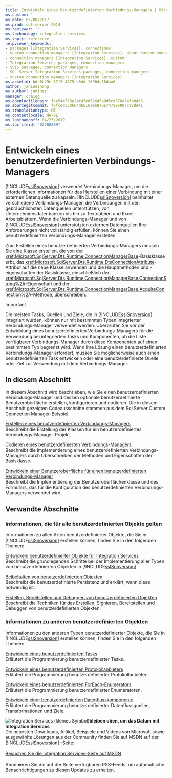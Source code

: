 ```yaml
---
title: Entwickeln eines benutzerdefinierten Verbindungs-Managers | Microsoft-Dokumentation
ms.custom: ''
ms.date: 03/08/2017
ms.prod: sql-server-2014
ms.reviewer: ''
ms.technology: integration-services
ms.topic: reference
helpviewer_keywords:
- packages [Integration Services], connections
- custom connection managers [Integration Services], about custom connection managers
- connection managers [Integration Services], custom
- Integration Services packages, connection managers
- SSIS packages, connection managers
- SQL Server Integration Services packages, connection managers
- custom connection managers [Integration Services]
ms.assetid: bda0b29e-57f5-4879-b04d-1396dc56daa8
author: janinezhang
ms.author: janinez
manager: craigg
ms.openlocfilehash: fee544578a24f47e662645a0d5cd576a74fb0496
ms.sourcegitcommit: f7fced330b64d6616aeb8766747295807c92dd41
ms.translationtype: MT
ms.contentlocale: de-DE
ms.lasthandoff: 04/23/2019
ms.locfileid: "62768889"
---
```

# <a name="developing-a-custom-connection-manager"></a>Entwickeln eines benutzerdefinierten Verbindungs-Managers
  [!INCLUDE[ssISnoversion](../../../includes/ssisnoversion-md.md)] verwendet Verbindungs-Manager, um die erforderlichen Informationen für das Herstellen einer Verbindung mit einer externen Datenquelle zu kapseln. [!INCLUDE[ssISnoversion](../../../includes/ssisnoversion-md.md)] beinhaltet verschiedene Verbindungs-Manager, die Verbindungen mit den gebräuchlichsten Datenquellen unterstützen, von Unternehmensdatenbanken bis hin zu Textdateien und Excel-Arbeitsblättern. Wenn die Verbindungs-Manager und von [!INCLUDE[ssISnoversion](../../../includes/ssisnoversion-md.md)] unterstützten externen Datenquellen Ihre Anforderungen nicht vollständig erfüllen, können Sie einen benutzerdefinierten Verbindungs-Manager erstellen.  
  
 Zum Erstellen eines benutzerdefinierten Verbindungs-Managers müssen Sie eine Klasse erstellen, die von der <xref:Microsoft.SqlServer.Dts.Runtime.ConnectionManagerBase>-Basisklasse erbt, das <xref:Microsoft.SqlServer.Dts.Runtime.DtsConnectionAttribute>-Attribut auf die neue Klasse anwenden und die Hauptmethoden und -eigenschaften der Basisklasse, einschließlich der <xref:Microsoft.SqlServer.Dts.Runtime.ConnectionManagerBase.ConnectionString%2A>-Eigenschaft und der <xref:Microsoft.SqlServer.Dts.Runtime.ConnectionManagerBase.AcquireConnection%2A>-Methode, überschreiben.  
  
> [!IMPORTANT]  
>  Die meisten Tasks, Quellen und Ziele, die in [!INCLUDE[ssISnoversion](../../../includes/ssisnoversion-md.md)] integriert wurden, können nur mit bestimmten Typen integrierter Verbindungs-Manager verwendet werden. Überprüfen Sie vor der Entwicklung eines benutzerdefinierten Verbindungs-Managers für die Verwendung bei integrierten Tasks und Komponenten, ob die Liste verfügbarer Verbindungs-Manager durch diese Komponenten auf einen bestimmten Typ begrenzt wird. Wenn Ihre Lösung einen benutzerdefinierten Verbindungs-Manager erfordert, müssen Sie möglicherweise auch einen benutzerdefinierten Task entwickeln oder eine benutzerdefinierte Quelle oder Ziel zur Verwendung mit dem Verbindungs-Manager.  
  
## <a name="in-this-section"></a>In diesem Abschnitt  
 In diesem Abschnitt wird beschrieben, wie Sie einen benutzerdefinierten Verbindungs-Manager und dessen optionale benutzerdefinierte Benutzeroberfläche erstellen, konfigurieren und codieren. Die in diesem Abschnitt gezeigten Codeausschnitte stammen aus dem Sql Server Custom Connection Manager-Beispiel.  
  
 [Erstellen eines benutzerdefinierten Verbindungs-Managers](creating-a-custom-connection-manager.md)  
 Beschreibt die Erstellung der Klassen für ein benutzerdefiniertes Verbindungs-Manager-Projekt.  
  
 [Codieren eines benutzerdefinierten Verbindungs-Managers](coding-a-custom-connection-manager.md)  
 Beschreibt die Implementierung eines benutzerdefinierten Verbindungs-Managers durch Überschreiben der Methoden und Eigenschaften der Basisklasse.  
  
 [Entwickeln einer Benutzeroberfläche für einen benutzerdefinierten Verbindungs-Manager](developing-a-user-interface-for-a-custom-connection-manager.md)  
 Beschreibt die Implementierung der Benutzeroberflächenklasse und des Formulars, das für die Konfiguration des benutzerdefinierten Verbindungs-Managers verwendet wird.  
  
## <a name="related-sections"></a>Verwandte Abschnitte  
  
### <a name="information-common-to-all-custom-objects"></a>Informationen, die für alle benutzerdefinierten Objekte gelten  
 Informationen zu allen Arten benutzerdefinierter Objekte, die Sie in [!INCLUDE[ssISnoversion](../../../includes/ssisnoversion-md.md)] erstellen können, finden Sie in den folgenden Themen:  
  
 [Entwickeln benutzerdefinierter Objekte für Integration Services](../developing-custom-objects-for-integration-services.md)  
 Beschreibt die grundlegenden Schritte bei der Implementierung aller Typen von benutzerdefinierten Objekten in [!INCLUDE[ssISnoversion](../../../includes/ssisnoversion-md.md)].  
  
 [Beibehalten von benutzerdefinierten Objekten](../persisting-custom-objects.md)  
 Beschreibt die benutzerdefinierte Persistenz und erklärt, wann diese notwendig ist.  
  
 [Erstellen, Bereitstellen und Debuggen von benutzerdefinierten Objekten](../building-deploying-and-debugging-custom-objects.md)  
 Beschreibt die Techniken für das Erstellen, Signieren, Bereitstellen und Debuggen von benutzerdefinierten Objekten.  
  
### <a name="information-about-other-custom-objects"></a>Informationen zu anderen benutzerdefinierten Objekten  
 Informationen zu den anderen Typen benutzerdefinierter Objekte, die Sie in [!INCLUDE[ssISnoversion](../../../includes/ssisnoversion-md.md)] erstellen können, finden Sie in den folgenden Themen:  
  
 [Entwickeln eines benutzerdefinierten Tasks](../task/developing-a-custom-task.md)  
 Erläutert die Programmierung benutzerdefinierter Tasks.  
  
 [Entwickeln eines benutzerdefinierten Protokollanbieters](../log-provider/developing-a-custom-log-provider.md)  
 Erläutert die Programmierung benutzerdefinierter Protokollanbieter.  
  
 [Entwickeln eines benutzerdefinierten ForEach-Enumerators](../foreach-enumerator/developing-a-custom-foreach-enumerator.md)  
 Erläutert die Programmierung benutzerdefinierter Enumeratoren.  
  
 [Entwickeln einer benutzerdefinierten Datenflusskomponente](../data-flow/developing-a-custom-data-flow-component.md)  
 Erläutert die Programmierung benutzerdefinierter Datenflussquellen, Transformationen und Ziele.  
  
![Integration Services (kleines Symbol)](../../media/dts-16.gif "Integration Services (kleines Symbol)")**bleiben oben, um das Datum mit Integration Services**<br /> Die neuesten Downloads, Artikel, Beispiele und Videos von Microsoft sowie ausgewählte Lösungen aus der Community finden Sie auf MSDN auf der [!INCLUDE[ssISnoversion](../../../includes/ssisnoversion-md.md)] -Seite:<br /><br /> [Besuchen Sie die Integration Services-Seite auf MSDN](https://go.microsoft.com/fwlink/?LinkId=136655)<br /><br /> Abonnieren Sie die auf der Seite verfügbaren RSS-Feeds, um automatische Benachrichtigungen zu diesen Updates zu erhalten.  
  
  
